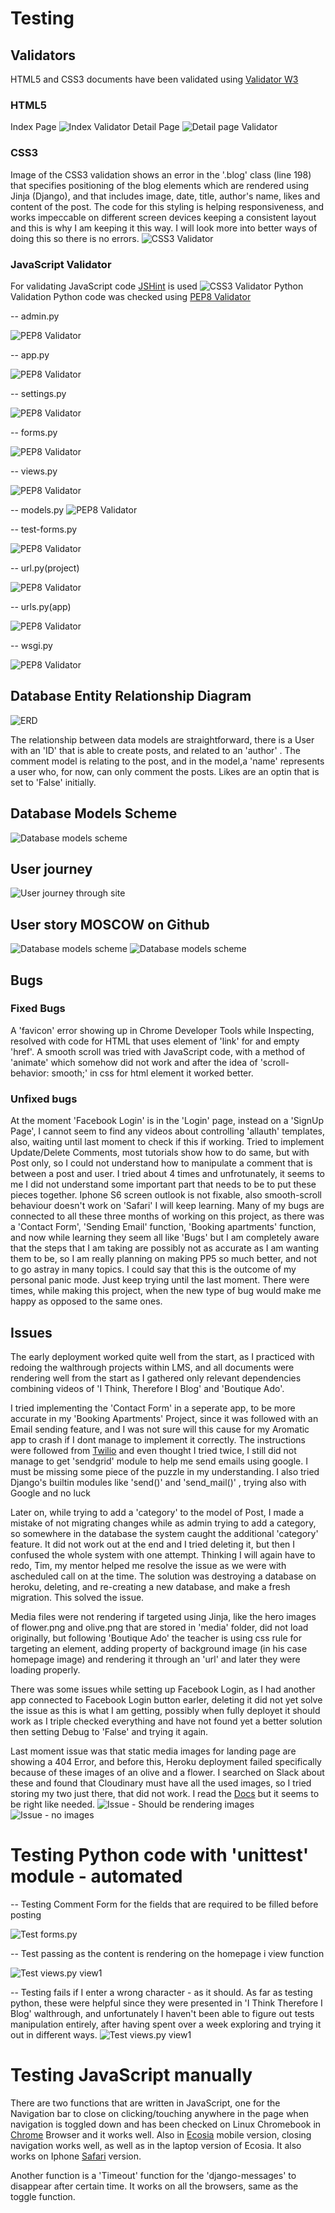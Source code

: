 # Testing
## Validators
HTML5 and CSS3 documents have been validated using [Validator W3](https://validator.w3.org/)
### HTML5
Index Page
![Index Validator](media/images/index-validated.png?raw=true)
Detail Page
![Detail page Validator](media/images/detail-validated.png?raw=true)

### CSS3
Image of the CSS3 validation shows an error in the '.blog' class (line 198) that specifies positioning of the blog elements which are rendered using Jinja (Django), and that includes image, date, title, author's name, likes and content of the post. The code for this styling is helping responsiveness, and works impeccable on different screen devices keeping a consistent layout and this is why I am keeping it this way. I will look more into better ways of doing this so there is no errors.
![CSS3 Validator](media/images/css-validation-error.png?raw=true)
### JavaScript Validator
For validating JavaScript code [JSHint](https://jshint.com/) is used 
![CSS3 Validator](media/images/jshint-validation.png?raw=true)
Python Validation
Python code was checked using [PEP8 Validator](http://pep8online.com/)

-- admin.py

![PEP8 Validator](media/images/admin-pep8.png?raw=true)

-- app.py

![PEP8 Validator](media/images/pep8-app.png?raw=true)

-- settings.py

![PEP8 Validator](media/images/pep8-settings-indent-line-too-long.png?raw=true)

-- forms.py

![PEP8 Validator](media/images/pep8-forms.png?raw=true)

-- views.py

![PEP8 Validator](media/images/pep8-indent-or-line-too-long-views.png?raw=true)

-- models.py
![PEP8 Validator](media/images/pep8indent-or-line-too-long-models.png?raw=true)

-- test-forms.py

![PEP8 Validator](media/images/pep8-test-forms.png?raw=true)

-- url.py(project)

![PEP8 Validator](media/images/pep8-urls-project.png?raw=true)

-- urls.py(app)

![PEP8 Validator](media/images/pep8-urls.png?raw=true)

-- wsgi.py

![PEP8 Validator](media/images/pep8-wsgi.png?raw=true)

## Database Entity Relationship Diagram
![ERD](media/images/erd-full.png?raw=true)

The relationship between data models are straightforward, there is a User with an 'ID' that is able to create posts, and related to an 'author' . The comment model is relating to the post, and in the model,a 'name' represents a user who, for now, can only comment the posts. Likes are an optin that is set to 'False' initially.
## Database Models Scheme
![Database models scheme](media/images/erd-models.png?raw=true)
## User journey
![User journey through site](media/images/users-journey.png?raw=true)
## User story MOSCOW on Github

![Database models scheme](media/images/git-opened-stories.png?raw=true)
![Database models scheme](media/images/user-stories-git.png?raw=true)
## Bugs 
### Fixed Bugs
A 'favicon' error showing up in Chrome Developer Tools while Inspecting, resolved with code for HTML that uses element of 'link' for and empty 'href'.
A smooth scroll was tried with JavaScript code, with a method of 'animate' which somehow did not work and after the idea of 'scroll-behavior: smooth;' in css for html element it worked better.

### Unfixed bugs
At the moment 'Facebook Login' is in the 'Login' page, instead on a 'SignUp Page', I cannot seem to find any videos about controlling 'allauth' templates, also, waiting until last moment to check if this if working.
Tried to implement Update/Delete Comments, most tutorials show how to do same, but with Post only, so I could not understand how to manipulate a comment that is between a post and user. I tried about 4 times and unfrotunately, it seems to me I did not understand some important part that needs to be to put these pieces together. 
Iphone S6 screen outlook is not fixable, also smooth-scroll behaviour doesn't work on 'Safari'
I will keep learning.
Many of my bugs are connected to all these three months of working on this project, as there was a 'Contact Form', 'Sending Email' function, 'Booking apartments' function, and now while learning they seem all like 'Bugs' but I am completely aware that the steps that I am taking are possibly not as accurate as I am wanting them to be, so I am really planning on making PP5 so much better, and not to go astray in many topics. I could say that this is the outcome of my personal panic mode. Just keep trying until the last moment. There were times, while making this project, when the new type of bug would make me happy as opposed to the same ones.
## Issues

The early deployment worked quite well from the start, as I practiced with redoing the walthrough projects within LMS, and all documents were rendering well from the start as I gathered only relevant dependencies combining videos of 'I Think, Therefore I Blog' and 'Boutique Ado'. 

I tried implementing the 'Contact Form' in a seperate app, to be more accurate in my 'Booking Apartments' Project, since it was followed with an Email sending feature, and I was not sure will this cause for my Aromatic app to crash if I dont manage to implement it correctly. The instructions were followed from [Twilio](https://docs.sendgrid.com/for-developers/sending-email/api-getting-started) and even thought I tried twice, I still did not manage to get 'sendgrid' module to help me send emails using google. I must be missing some piece of the puzzle in my understanding. I also tried Django's builtin modules like 'send()' and 'send_mail()' , trying also with Google and no luck

Later on, while trying to add a 'category' to the model of Post, I made a mistake of not migrating changes while as admin trying to add a category, so somewhere in the database the system caught the additional 'category' feature. It did not work out at the end and I tried deleting it, but then I confused the whole system with one attempt. Thinking I will again have to redo, Tim, my mentor helped me resolve the issue as we were with ascheduled call on at the time. The solution was destroying a database on heroku, deleting, and re-creating a new database, and make a fresh migration. This solved the issue.

Media files were not rendering if targeted using Jinja, like the hero images of flower.png and olive.png that are stored in 'media' folder, did not load originally, but following 'Boutique Ado' the teacher is using css rule for targeting an element, adding property of background image (in his case homepage image) and rendering it through an 'url' and later they were loading properly.

There was some issues while setting up Facebook Login, as I had another app connected to Facebook Login button earler, deleting it did not yet solve the issue as this is what I am getting, possibly when fully deployet it should work as I triple checked everything and have not found yet a better solution then setting Debug to 'False' and trying it again.

Last moment issue was that static media images for landing page are showing a 404 Error, and before this, Heroku deployment failed specifically because of these images of an olive and a flower. I searched on Slack about these and found that Cloudinary must have all the used images, so I tried storing my two just there, that did not work. I read the [Docs](https://docs.djangoproject.com/en/3.2/ref/contrib/staticfiles/) but it seems to be right like needed.
 ![Issue - Should be rendering images](media/images/chrom-front.png?raw=true)
 ![Issue - no images](media/images/last-issue.png?raw=true)

# Testing Python code with 'unittest' module - automated

-- Testing Comment Form for the fields that are required to be filled before posting 

![Test forms.py](media/images/test-comment-form.png?raw=true)

-- Test passing as the content is rendering on the homepage i view function

![Test views.py view1](media/images/views_test_pass1.png?raw=true)

-- Testing fails if I enter a wrong character - as it should. As far as testing python, these were helpful since they were presented in 'I Think Therefore I Blog' walthrough, and unfortunately I haven't been able to figure out tests manipulation entirely, after having spent over a week exploring and trying it out in different ways.
![Test views.py view1](media/images/test-view-failed-with-a-typo.png?raw=true)



# Testing JavaScript manually

There are two functions that are written in JavaScript, one for the Navigation bar to close on clicking/touching anywhere in the page when navigation is toggled down and has been checked on Linux Chromebook in [Chrome](https://www.google.com/chrome/?brand=FKPE&gclid=Cj0KCQjwgMqSBhDCARIsAIIVN1XJTFLf7Smggn3UEcd8GRZYuT51exkyCHhR5AqWR5V6U1EGsDtVT1QaAu7oEALw_wcB&gclsrc=aw.ds) Browser and it works well. Also in [Ecosia](https://www.ecosia.org/?c=en) mobile version, closing navigation works well, as well as in the laptop version of Ecosia. It also works on Iphone [Safari](https://www.apple.com/safari/) version.

Another function is a 'Timeout' function for the 'django-messages' to disappear after certain time. It  works on all the browsers, same as the toggle function.